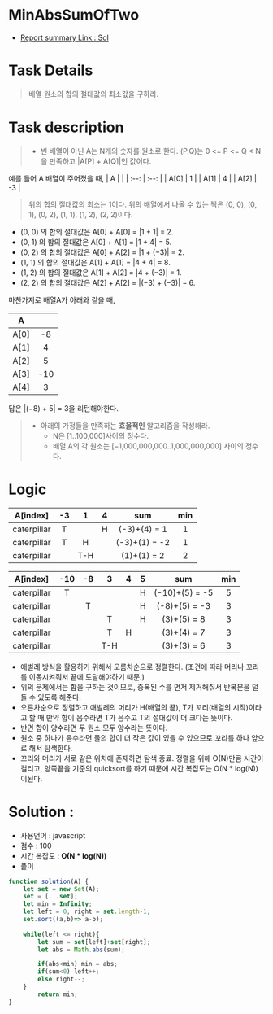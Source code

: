 # MinAbsSumOfTwo
* [Report summary Link : Sol](https://app.codility.com/demo/results/training437UXH-2TK/)

# Task Details
>  배열 원소의 합의 절대값의 최소값을 구하라.
# Task description
> * 빈 배열이 아닌 A는 N개의 숫자를 원소로 한다. (P,Q)는 0 <= P <= Q < N을 만족하고 |A[P] + A[Q]|인 값이다. 

예를 들어 A 배열이 주어졌을 때,
| A |  |
| :--: | :--: |
| A[0] | 1 | 
| A[1] | 4 | 
| A[2] | -3 | 


> 위의 합의 절대값의 최소는 1이다. 위의 배열에서 나올 수 있는 짝은 (0, 0), (0, 1), (0, 2), (1, 1), (1, 2), (2, 2)이다. 
* (0, 0) 의 합의 절대값은 A[0] + A[0] = |1 + 1| = 2.
* (0, 1) 의 합의 절대값은 A[0] + A[1] = |1 + 4| = 5.
* (0, 2) 의 합의 절대값은 A[0] + A[2] = |1 + (−3)| = 2.
* (1, 1) 의 합의 절대값은 A[1] + A[1] = |4 + 4| = 8.
* (1, 2) 의 합의 절대값은 A[1] + A[2] = |4 + (−3)| = 1.
* (2, 2) 의 합의 절대값은 A[2] + A[2] = |(−3) + (−3)| = 6.

마찬가지로 배열A가 아래와 같을 때, 

| A |  |
| :--: | :--: |
| A[0] | -8 | 
| A[1] | 4 | 
| A[2] | 5 | 
| A[3] | -10| 
| A[4] | 3 | 

답은 |(−8) + 5| = 3을 리턴해야한다.
> * 아래의 가정들을 만족하는 **효율적인** 알고리즘을 작성해라.
>     * N은 [1..100,000]사이의 정수다.
>     * 배열 A의 각 원소는 [−1,000,000,000..1,000,000,000] 사이의 정수다.

# Logic

| A[index] | -3 |1  | 4 | sum | min|
| :--: | :--: |:--: |:--: |:--: |:--: |
| caterpillar |T  | |H|(-3)+(4) = 1| 1 |
| caterpillar | T |H||(-3)+(1) = -2| 1 |
| caterpillar |  |T-H||(1)+(1) = 2| 2 |

| A[index] | -10 | -8  | 3 | 4 |5 | sum | min|
| :--: | :--: |:--: |:--: |:--: |:--: |:--: |:--: |
| caterpillar | T |  |  |  | H |(-10)+(5) = -5 |5|
| caterpillar |  |T |  |  | H |(-8)+(5) = -3 |3|
| caterpillar |  | |T | | H |(3)+(5) = 8 |3|
| caterpillar |  | |T |H |  |(3)+(4) = 7 |3|
| caterpillar |  | |T-H | |  |(3)+(3) = 6 |3|
* 애벌레 방식을 활용하기 위해서 오름차순으로 정렬한다. (조건에 따라 머리나 꼬리를 이동시켜줘서 끝에 도달해야하기 때문.)
* 위의 문제에서는 합을 구하는 것이므로, 중복된 수를 먼저 제거해줘서 반복문을 덜 돌 수 있도록 해준다.
* 오른차순으로 정렬하고 애벌레의 머리가 H(배열의 끝), T가 꼬리(배열의 시작)이라고 할 때 만약 합이 음수라면 T가 음수고 T의 절대값이 더 크다는 뜻이다.
* 반면 합이 양수라면 두 원소 모두 양수라는 뜻이다.
* 원소 중 하나가 음수라면 둘의 합이 더 작은 값이 있을 수 있으므로 꼬리를 하나 앞으로 해서 탐색한다.
* 꼬리와 머리가 서로 같은 위치에 존재하면 탐색 종료. 정렬을 위해 O(N)만큼 시간이 걸리고, 양쪽끝을 기준의 quicksort를 하기 때문에 시간 복잡도는 O(N * log(N))이된다.  

# Solution : 
* 사용언어 : javascript
* 점수 : 100
* 시간 복잡도 : **O(N * log(N))** 
* 풀이
```javascript
function solution(A) {
    let set = new Set(A);
    set = [...set];
    let min = Infinity;
    let left = 0, right = set.length-1;
    set.sort((a,b)=> a-b);
    
    while(left <= right){
        let sum = set[left]+set[right];
        let abs = Math.abs(sum);

        if(abs<min) min = abs;
        if(sum<0) left++;
        else right--;
    }
        return min;
}
```
